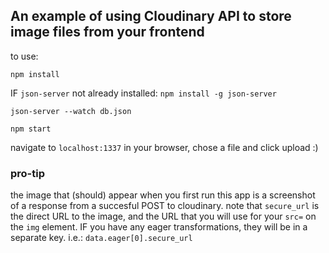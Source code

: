 ## An example of using Cloudinary API to store image files from your frontend

to use:

`npm install`

IF `json-server` not already installed: `npm install -g json-server`

`json-server --watch db.json`

`npm start`


navigate to `localhost:1337` in your browser, chose a file and click upload
:)

### pro-tip
the image that (should) appear when you first run this app is a screenshot of a response from a succesful POST to cloudinary. note that `secure_url` is the direct URL to the image, and the URL that you will use for your `src=` on the `img` element.
IF you have any eager transformations, they will be in a separate key. i.e.: `data.eager[0].secure_url`
